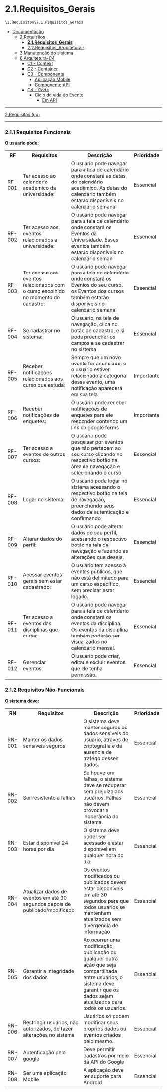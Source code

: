 # 2.1.Requisitos_Gerais

`\2.Requisitos\2.1.Requisitos_Gerais`

* [Documentação](../../README.md)
  * [2.Requisitos](../../2.Requisitos/README.md)
    * [**2.1.Requisitos_Gerais**](../../2.Requisitos/2.1.Requisitos_Gerais/README.md)
    * [2.2.Requisitos_Arquiteturais](../../2.Requisitos/2.2.Requisitos_Arquiteturais/README.md)
  * [3.Manutenção do sistema](../../3.Manuten%C3%A7%C3%A3o%20do%20sistema/README.md)
  * [6.Arquitetura-C4](../../6.Arquitetura-C4/README.md)
    * [C1 - Context](../../6.Arquitetura-C4/C1%20-%20Context/README.md)
    * [C2 - Container](../../6.Arquitetura-C4/C2%20-%20Container/README.md)
    * [C3 - Components](../../6.Arquitetura-C4/C3%20-%20Components/README.md)
      * [Aplicação Mobile](../../6.Arquitetura-C4/C3%20-%20Components/Aplica%C3%A7%C3%A3o%20Mobile/README.md)
      * [Componente API](../../6.Arquitetura-C4/C3%20-%20Components/Componente%20API/README.md)
    * [C4 - Code](../../6.Arquitetura-C4/C4%20-%20Code/README.md)
      * [Ciclo de vida do Evento](../../6.Arquitetura-C4/C4%20-%20Code/Ciclo%20de%20vida%20do%20Evento/README.md)
        * [Em API](../../6.Arquitetura-C4/C4%20-%20Code/Ciclo%20de%20vida%20do%20Evento/Em%20API/README.md)

---

[2.Requisitos (up)](../../2.Requisitos/README.md)

---

### **2.1.1 Requisitos Funcionais**

**O usuario pode:**

<table>
<tr>
<th>RF</th>
<th>Requisitos</th>
<th>Descrição</th>
<th>Prioridade</th>
</tr>

<tr>
<td>RF-001</td>
<td>Ter acesso ao calendario academico da universidade:</td>
<td>O usuário pode navegar para a tela de calendário onde constará as datas do calendário acadêmico. As datas do calendário também estarão disponíveis no calendário semanal</td>
<td>Essencial</td>
</tr>

<tr>
<td>RF-002</td>
<td>Ter acesso aos eventos relacionados a universidade:</td>
<td> O usuário pode navegar para a tela de calendário onde constará os Eventos da Universidade. Esses eventos também estarão disponíveis no calendário seman</td>
<td>Essencial</td>
</tr>
<tr>
<td>RF-003</td>
<td>Ter acesso aos eventos relacionados com o curso escolhido no momento do cadastro:</td>
<td> O usuário pode navegar para a tela de calendário onde constará os Eventos do seu curso. os Eventos dos cursos também estarão disponíveis no calendário semanal</td>
<td>Essencial</td>
</tr>
<tr>
<td>RF-004</td>
<td>Se cadastrar no sistema:</td>
<td>O usuário, na tela de navegação, clica no botão de cadastro, e lá pode preencher os campos e se cadastrar no sistema</td>
<td>Essencial</td>
</tr>
<tr>
<td>RF-005</td>
<td>Receber notificações relacionados aos curso que estuda:</td>
<td>Sempre que um novo evento for anunciado, e o usuário estiver relacionado à categoria desse evento, uma notificação aparecerá em sua tela</td>
<td>Importante</td>
</tr>
<tr>
<td>RF-006</td>
<td>Receber notificações de enquetes:</td>
<td>O usuário pode receber notificações de enquetes para ele responder contendo um link do google forms</td>
<td>Importante</td>
</tr>
<tr>
<td>RF-007</td>
<td>Ter acesso a eventos de outros cursos:</td>
<td>O usuário pode pesquisar por eventos que não pertecem ao seu curso clicando no respectivo botão na área de navegação e selecionando o curso</td>
<td>Essencial</td>
</tr>
<tr>
<td>RF-008</td>
<td>Logar no sistema:</td>
<td> O usuário pode logar no sistema acessando o respectivo botão na tela de navegação, preenchendo seus dados de autenticação e confirmando</td>
<td>Essencial</td>
</tr>
<tr>
<td>RF-009</td>
<td>Alterar dados do perfil:</td>
<td>O usuário pode alterar dados do seu perfil, acessando o respectivo botão na tela de navegação e fazendo as alterações que deseja.</td>
<td>Essencial</td>
</tr>
<tr>
<td>RF-010</td>
<td>Acessar eventos gerais sem estar cadastrado:</td>
<td>O usuário tem acesso à eventos públicos, que não está delimitado para um curso específico, sem precisar estar logado.</td>
<td>Essencial</td>
</tr>
<tr>
<td>RF-011</td>
<td>Ter acesso a eventos das disciplinas que cursa:</td>
<td>O usuário pode navegar para a tela de calendario onde constará os eventos da disciplina. Os eventos da disciplina também poderão ser visualizados no calendário mensal.</td>
<td>Essencial</td>
</tr>
<tr>
<td>RF-012</td>
<td>Gerenciar eventos:</td>
<td> O usuário pode criar, editar e excluir eventos que ele tenha permissão.</td>
<td>Essencial</td>
</tr>
</table>


### **2.1.2 Requisitos Não-Funcionais**

**O sistema deve:**
<table>
  <tr>
    <th>RN</th>
    <th>Requisitos</th>
    <th>Descrição</th>
    <th>Prioridade</th>
  </tr>
  <tr>
    <td>RN-001</td>
    <td>Manter os dados sensíveis seguros</td>
    <td>O sistema deve manter seguros os dados sensiveis do usuario, através de criptografia e da ausencia de trafego desses dados.</td>
    <td>Essencial</td>
  </tr>
   <tr>
    <td>RN-002</td>
    <td>Ser resistente a falhas</td>
    <td>Se houverem falhas, o sistema deve se recuperar sem prejuízo aos usuários. Falhas não devem provocar a inoperância do sistema.</td>
    <td>Essencial</td>
  </tr>
  <tr>
    <td>RN-003</td>
    <td>Estar disponível 24 horas por dia</td>
    <td>O sistema deve poder ser acessado e estar disponível em qualquer hora do dia.</td>
    <td>Essencial</td>
  </tr>
  <tr>
    <td>RN-004</td>
    <td>Atualizar dados de eventos em até 30 segundos depois de publicado/modificado</td>
    <td>Os eventos modificados ou publicados devem estar disponíveis em até 30 segundos para que todos usuários se mantenham atualizados sem divergencia de informação</td>
    <td>Essencial</td>
  </tr>
  <tr>
    <td>RN-005</td>
    <td>Garantir a integridade dos dados</td>
    <td>Ao ocorrer uma modificação, publicação ou qualquer outra ação que seja compartilhada entre usuários, o sistema deve garantir que os dados sejam atualizados para todos os usuarios.</td>
    <td>Essencial</td>
  </tr>
  <tr>
    <td>RN-006</td>
    <td>Restringir usuários, não autorizados, de fazer alterações no sistema</td>
    <td>Usuários só podem modificar seus próprios dados ou eventos criados pelo mesmo.</td>
    <td>Essencial</td>
  </tr>
  <tr>
    <td>RN-007</td>
    <td>Autenticação pelo google</td>
    <td>Deve permitir cadastros por meio da API do Google</td>
    <td>Essencial</td>
  </tr>
  <tr>
    <td>RN-008</td>
    <td>Ser uma aplicação Mobile</td>
    <td>A aplicação deve ter suporte para Android</td>
    <td>Essencial</td>
  </tr>
</table>